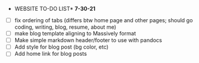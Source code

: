 * WEBSITE TO-DO LIST*
**7-30-21**
- [ ] fix ordering of tabs (differs btw home page and other pages; should go coding, writing, blog, resume, about me)
- [ ] make blog template aligning to Massively format 
- [ ] Make simple markdown header/footer to use with pandocs
- [ ] Add style for blog post (bg color, etc)
- [ ] Add home link for blog posts
